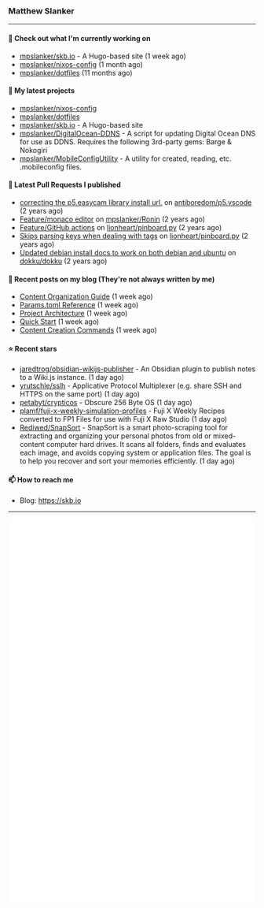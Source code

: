 ### Matthew Slanker
---
#### 👷 Check out what I'm currently working on

- [mpslanker/skb.io](https://github.com/mpslanker/skb.io) - A Hugo-based site (1 week ago)
- [mpslanker/nixos-config](https://github.com/mpslanker/nixos-config) (1 month ago)
- [mpslanker/dotfiles](https://github.com/mpslanker/dotfiles) (11 months ago)

#### 🌱 My latest projects

- [mpslanker/nixos-config](https://github.com/mpslanker/nixos-config)
- [mpslanker/dotfiles](https://github.com/mpslanker/dotfiles)
- [mpslanker/skb.io](https://github.com/mpslanker/skb.io) - A Hugo-based site
- [mpslanker/DigitalOcean-DDNS](https://github.com/mpslanker/DigitalOcean-DDNS) - A script for updating Digital Ocean DNS for use as DDNS.  Requires the following 3rd-party gems: Barge &amp; Nokogiri
- [mpslanker/MobileConfigUtility](https://github.com/mpslanker/MobileConfigUtility) - A utility for created, reading, etc. .mobileconfig files.

#### 🔨 Latest Pull Requests I published

- [correcting the p5.easycam library install url.](https://github.com/antiboredom/p5.vscode/pull/62) on [antiboredom/p5.vscode](https://github.com/antiboredom/p5.vscode) (2 years ago)
- [Feature/monaco editor](https://github.com/mpslanker/Ronin/pull/1) on [mpslanker/Ronin](https://github.com/mpslanker/Ronin) (2 years ago)
- [Feature/GitHub actions](https://github.com/lionheart/pinboard.py/pull/30) on [lionheart/pinboard.py](https://github.com/lionheart/pinboard.py) (2 years ago)
- [Skips parsing keys when dealing with tags](https://github.com/lionheart/pinboard.py/pull/28) on [lionheart/pinboard.py](https://github.com/lionheart/pinboard.py) (2 years ago)
- [Updated debian install docs to work on both debian and ubuntu](https://github.com/dokku/dokku/pull/5658) on [dokku/dokku](https://github.com/dokku/dokku) (2 years ago)

#### 📜 Recent posts on my blog (They're not always written by me) 

- [Content Organization Guide](https://skb.io/docs/content-management/content-guide/) (1 week ago)
- [Params.toml Reference](https://skb.io/docs/configuration/params-reference/) (1 week ago)
- [Project Architecture](https://skb.io/docs/deployment/project-summary/) (1 week ago)
- [Quick Start](https://skb.io/docs/getting-started/quick-start/) (1 week ago)
- [Content Creation Commands](https://skb.io/docs/content-management/content-creation/) (1 week ago)

#### ⭐ Recent stars

- [jaredtrog/obsidian-wikijs-publisher](https://github.com/jaredtrog/obsidian-wikijs-publisher) - An Obsidian plugin to publish notes to a Wiki.js instance. (1 day ago)
- [yrutschle/sslh](https://github.com/yrutschle/sslh) - Applicative Protocol Multiplexer (e.g. share SSH and HTTPS on the same port) (1 day ago)
- [petabyt/crypticos](https://github.com/petabyt/crypticos) - Obscure 256 Byte OS (1 day ago)
- [plamf/fuji-x-weekly-simulation-profiles](https://github.com/plamf/fuji-x-weekly-simulation-profiles) - Fuji X Weekly Recipes converted to FP1 Files for use with Fuji X Raw Studio (1 day ago)
- [Rediwed/SnapSort](https://github.com/Rediwed/SnapSort) - SnapSort is a smart photo-scraping tool for extracting and organizing your personal photos from old or mixed-content computer hard drives. It scans all folders, finds and evaluates each image, and avoids copying system or application files. The goal is to help you recover and sort your memories efficiently. (1 day ago)

#### 📫 How to reach me
- Blog: https://skb.io
---
<img src="https://raw.githubusercontent.com/mpslanker/mpslanker/main/github-metrics.svg">